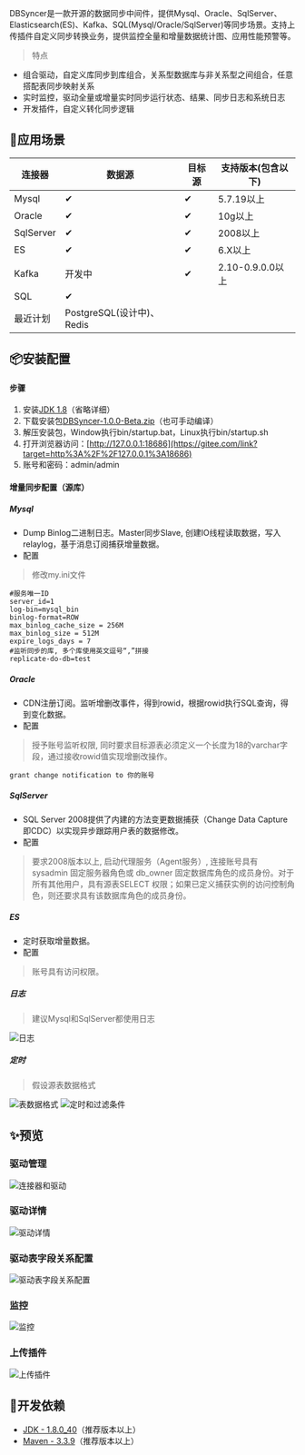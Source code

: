DBSyncer是一款开源的数据同步中间件，提供Mysql、Oracle、SqlServer、Elasticsearch(ES)、Kafka、SQL(Mysql/Oracle/SqlServer)等同步场景。支持上传插件自定义同步转换业务，提供监控全量和增量数据统计图、应用性能预警等。

> 特点

- 组合驱动，自定义库同步到库组合，关系型数据库与非关系型之间组合，任意搭配表同步映射关系
- 实时监控，驱动全量或增量实时同步运行状态、结果、同步日志和系统日志
- 开发插件，自定义转化同步逻辑

## 🌈应用场景

| 连接器    | 数据源                    | 目标源 | 支持版本(包含以下) |
| --------- | ------------------------- | ------ | ------------------ |
| Mysql     | ✔                         | ✔      | 5.7.19以上         |
| Oracle    | ✔                         | ✔      | 10g以上            |
| SqlServer | ✔                         | ✔      | 2008以上           |
| ES        | ✔                         | ✔      | 6.X以上            |
| Kafka     | 开发中                    | ✔      | 2.10-0.9.0.0以上   |
| SQL       | ✔                         |        |                    |
| 最近计划  | PostgreSQL(设计中)、Redis |        |                    |

## 📦安装配置

#### 步骤

1. 安装[JDK 1.8](https://gitee.com/link?target=https%3A%2F%2Fwww.oracle.com%2Fjava%2Ftechnologies%2Fjdk8-downloads.html)（省略详细）
2. 下载安装包[DBSyncer-1.0.0-Beta.zip](https://gitee.com/ghi/dbsyncer/releases)（也可手动编译）
3. 解压安装包，Window执行bin/startup.bat，Linux执行bin/startup.sh
4. 打开浏览器访问：[http://127.0.0.1:18686](https://gitee.com/link?target=http%3A%2F%2F127.0.0.1%3A18686)
5. 账号和密码：admin/admin

#### 增量同步配置（源库）

##### Mysql

- Dump Binlog二进制日志。Master同步Slave, 创建IO线程读取数据，写入relaylog，基于消息订阅捕获增量数据。
- 配置

> 修改my.ini文件

```
#服务唯一ID
server_id=1
log-bin=mysql_bin
binlog-format=ROW
max_binlog_cache_size = 256M
max_binlog_size = 512M
expire_logs_days = 7
#监听同步的库, 多个库使用英文逗号“,”拼接
replicate-do-db=test
```

##### Oracle

- CDN注册订阅。监听增删改事件，得到rowid，根据rowid执行SQL查询，得到变化数据。
- 配置

> 授予账号监听权限, 同时要求目标源表必须定义一个长度为18的varchar字段，通过接收rowid值实现增删改操作。

```
grant change notification to 你的账号
```

##### SqlServer

- SQL Server 2008提供了内建的方法变更数据捕获（Change Data Capture 即CDC）以实现异步跟踪用户表的数据修改。
- 配置

> 要求2008版本以上, 启动代理服务（Agent服务）, 连接账号具有 sysadmin 固定服务器角色或 db_owner 固定数据库角色的成员身份。对于所有其他用户，具有源表SELECT 权限；如果已定义捕获实例的访问控制角色，则还要求具有该数据库角色的成员身份。

##### ES

- 定时获取增量数据。
- 配置

> 账号具有访问权限。

##### 日志

> 建议Mysql和SqlServer都使用日志

![日志](https://images.gitee.com/uploads/images/2021/0906/181036_1f9a9e78_376718.png)

##### 定时

> 假设源表数据格式

![表数据格式](https://images.gitee.com/uploads/images/2021/0903/004406_68ef9bb4_376718.png) ![定时和过滤条件](https://images.gitee.com/uploads/images/2021/0903/004807_07cdf2b7_376718.png)

## ✨预览

### 驱动管理

![连接器和驱动](https://images.gitee.com/uploads/images/2021/0903/003755_01016fc1_376718.png)

### 驱动详情

![驱动详情](https://images.gitee.com/uploads/images/2021/0903/004031_a571f6b5_376718.png)

### 驱动表字段关系配置

![驱动表字段关系配置](https://images.gitee.com/uploads/images/2021/0903/004106_26399534_376718.png)

### 监控

![监控](https://images.gitee.com/uploads/images/2021/0728/000645_35a544b3_376718.png)

### 上传插件

![上传插件](https://images.gitee.com/uploads/images/2021/0806/232643_9b1f3f64_376718.png)

## 🔗开发依赖

- [JDK - 1.8.0_40](https://gitee.com/link?target=https%3A%2F%2Fwww.oracle.com%2Fjava%2Ftechnologies%2Fjdk8-downloads.html)（推荐版本以上）
- [Maven - 3.3.9](https://gitee.com/link?target=https%3A%2F%2Fdlcdn.apache.org%2Fmaven%2Fmaven-3%2F)（推荐版本以上）